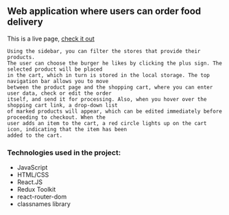 ## Web application where users can order food delivery
This is a live page, [check it out](https://alexarmor.github.io/delivery-app/)
```
Using the sidebar, you can filter the stores that provide their products.
The user can choose the burger he likes by clicking the plus sign. The selected product will be placed 
in the cart, which in turn is stored in the local storage. The top navigation bar allows you to move 
between the product page and the shopping cart, where you can enter user data, check or edit the order 
itself, and send it for processing. Also, when you hover over the shopping cart link, a drop-down list 
of marked products will appear, which can be edited immediately before proceeding to checkout. When the 
user adds an item to the cart, a red circle lights up on the cart icon, indicating that the item has been 
added to the cart.
```
### Technologies used in the project:
- JavaScript
- HTML/CSS
- React.JS
- Redux Toolkit
- react-router-dom
- classnames library
